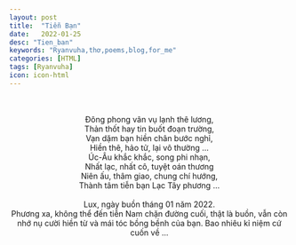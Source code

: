 ```yaml
---
layout: post
title:  "Tiễn Bạn"
date:   2022-01-25
desc: "Tien_ban"
keywords: "Ryanvuha,thơ,poems,blog,for_me"
categories: [HTML]
tags: [Ryanvuha]
icon: icon-html
---
```


<center>
    
  <br/> <br/>
Đông phong vân vụ lạnh thê lương,  <br/>
Thản thốt hay tin buốt đoạn trường,  <br/>
Vạn dặm bạn hiền chân bước nghỉ, <br/>
Hiền thê, hảo tử, lại vô thường … <br/>
Úc-Âu khắc khắc, song phi nhạn, <br/>
Nhất lạc, nhất cô, tuyệt oán thương <br/>
Niên ấu, thâm giao, chung chí hướng, <br/>
Thành tâm tiễn bạn Lạc Tây phương … <br/> <br/>
Lux, ngày buồn tháng 01 năm 2022.  <br/>
Phương xa, không thể đến tiễn Nam chặn đường cuối, thật là buồn, vẫn còn nhớ nụ cười hiền từ và mái tóc bồng bềnh của bạn. Bao nhiêu kỉ niệm cứ cuốn về ...
</center>

